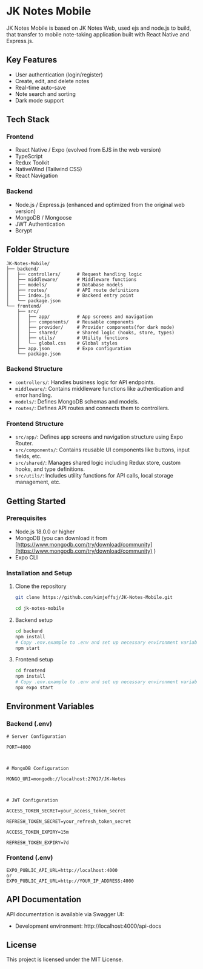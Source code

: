 # JK Notes Mobile

JK Notes Mobile is based on JK Notes Web, used ejs and node.js to build, that transfer to mobile note-taking application built with React Native and Express.js.

## Key Features

- User authentication (login/register)
- Create, edit, and delete notes
- Real-time auto-save
- Note search and sorting
- Dark mode support

## Tech Stack

### Frontend

- React Native / Expo    (evolved from EJS in the web version)
- TypeScript
- Redux Toolkit
- NativeWind (Tailwind CSS)
- React Navigation

### Backend

- Node.js / Express.js    (enhanced and optimized from the original web version)
- MongoDB / Mongoose
- JWT Authentication
- Bcrypt

## Folder Structure

```
JK-Notes-Mobile/
├── backend/
│   ├── controllers/      # Request handling logic
│   ├── middleware/       # Middleware functions
│   ├── models/           # Database models
│   ├── routes/           # API route definitions
│   ├── index.js          # Backend entry point
│   └── package.json
└── frontend/
    ├── src/
    │   ├── app/          # App screens and navigation
    │   ├── components/   # Reusable components
    │   ├── provider/     # Provider components(for dark mode)
    │   ├── shared/       # Shared logic (hooks, store, types)
    │   ├── utils/        # Utility functions
    │   └── global.css    # Global styles
    ├── app.json          # Expo configuration
    └── package.json
```

### Backend Structure

- `controllers/`: Handles business logic for API endpoints.
- `middleware/`: Contains middleware functions like authentication and error handling.
- `models/`: Defines MongoDB schemas and models.
- `routes/`: Defines API routes and connects them to controllers.

### Frontend Structure

- `src/app/`: Defines app screens and navigation structure using Expo Router.
- `src/components/`: Contains reusable UI components like buttons, input fields, etc.
- `src/shared/`: Manages shared logic including Redux store, custom hooks, and type definitions.
- `src/utils/`: Includes utility functions for API calls, local storage management, etc.

## Getting Started

### Prerequisites

- Node.js 18.0.0 or higher
- MongoDB (you can download it from [https://www.mongodb.com/try/download/community](https://www.mongodb.com/try/download/community) )
- Expo CLI

### Installation and Setup

1. Clone the repository

   ```bash
   git clone https://github.com/kimjeffsj/JK-Notes-Mobile.git

   cd jk-notes-mobile
   ```

2. Backend setup

   ```bash
   cd backend
   npm install
   # Copy .env.example to .env and set up necessary environment variables
   npm start
   ```

3. Frontend setup
   ```bash
   cd frontend
   npm install
   # Copy .env.example to .env and set up necessary environment variables
   npx expo start
   ```

## Environment Variables

### Backend (.env)

```
# Server Configuration

PORT=4000



# MongoDB Configuration

MONGO_URI=mongodb://localhost:27017/JK-Notes



# JWT Configuration

ACCESS_TOKEN_SECRET=your_access_token_secret

REFRESH_TOKEN_SECRET=your_refresh_token_secret

ACCESS_TOKEN_EXPIRY=15m

REFRESH_TOKEN_EXPIRY=7d
```

### Frontend (.env)

```
EXPO_PUBLIC_API_URL=http://localhost:4000
or
EXPO_PUBLIC_API_URL=http://YOUR_IP_ADDRESS:4000
```

## API Documentation

API documentation is available via Swagger UI:

- Development environment: http://localhost:4000/api-docs

## License

This project is licensed under the MIT License.
